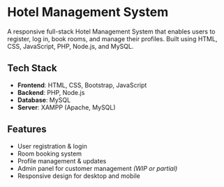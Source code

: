 
#  Hotel Management System

A responsive full-stack Hotel Management System that enables users to register, log in, book rooms, and manage their profiles. Built using HTML, CSS, JavaScript, PHP, Node.js, and MySQL.

## Tech Stack

- **Frontend**: HTML, CSS, Bootstrap, JavaScript  
- **Backend**: PHP, Node.js  
- **Database**: MySQL  
- **Server**: XAMPP (Apache, MySQL)

##  Features

- User registration & login
- Room booking system
- Profile management & updates
- Admin panel for customer management *(WIP or partial)*
- Responsive design for desktop and mobile




